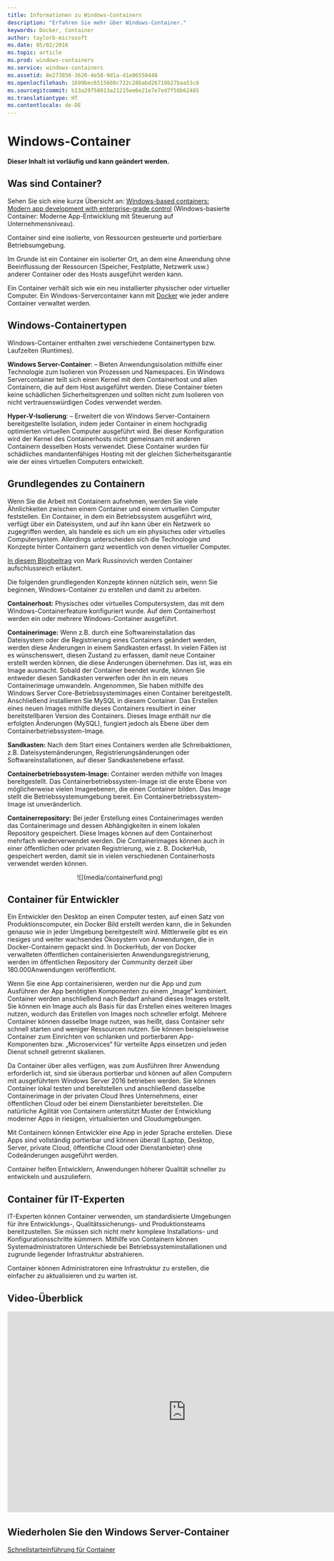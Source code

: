 ```yaml
---
title: Informationen zu Windows-Containern
description: "Erfahren Sie mehr über Windows-Container."
keywords: Docker, Container
author: taylorb-microsoft
ms.date: 05/02/2016
ms.topic: article
ms.prod: windows-containers
ms.service: windows-containers
ms.assetid: 8e273856-3620-4e58-9d1a-d1e06550448
ms.openlocfilehash: 1699bec6515608c722c28babd26719b27baa53c6
ms.sourcegitcommit: b13a29758013a21215ee6e21e7e7ed7f58b62485
ms.translationtype: HT
ms.contentlocale: de-DE
---
```

# <a name="windows-containers"></a>Windows-Container

**Dieser Inhalt ist vorläufig und kann geändert werden.** 

## <a name="what-are-containers"></a>Was sind Container?

Sehen Sie sich eine kurze Übersicht an: [Windows-based containers: Modern app development with enterprise-grade control](https://youtu.be/Ryx3o0rD5lY) (Windows-basierte Container: Moderne App-Entwicklung mit Steuerung auf Unternehmensniveau).

Container sind eine isolierte, von Ressourcen gesteuerte und portierbare Betriebsumgebung.

Im Grunde ist ein Container ein isolierter Ort, an dem eine Anwendung ohne Beeinflussung der Ressourcen (Speicher, Festplatte, Netzwerk usw.) anderer Container oder des Hosts ausgeführt werden kann.

Ein Container verhält sich wie ein neu installierter physischer oder virtueller Computer. Ein Windows-Servercontainer kann mit [Docker](https://www.docker.com/) wie jeder andere Container verwaltet werden.

## <a name="windows-container-types"></a>Windows-Containertypen

Windows-Container enthalten zwei verschiedene Containertypen bzw. Laufzeiten (Runtimes).

**Windows Server-Container**: – Bieten Anwendungsisolation mithilfe einer Technologie zum Isolieren von Prozessen und Namespaces. Ein Windows Servercontainer teilt sich einen Kernel mit dem Containerhost und allen Containern, die auf dem Host ausgeführt werden.  Diese Container bieten keine schädlichen Sicherheitsgrenzen und sollten nicht zum Isolieren von nicht vertrauenswürdigen Codes verwendet werden.

**Hyper-V-Isolierung**: – Erweitert die von Windows Server-Containern bereitgestellte Isolation, indem jeder Container in einem hochgradig optimierten virtuellen Computer ausgeführt wird. Bei dieser Konfiguration wird der Kernel des Containerhosts nicht gemeinsam mit anderen Containern desselben Hosts verwendet.  Diese Container wurden für schädliches mandantenfähiges Hosting mit der gleichen Sicherheitsgarantie wie der eines virtuellen Computers entwickelt.


## <a name="container-fundamentals"></a>Grundlegendes zu Containern

Wenn Sie die Arbeit mit Containern aufnehmen, werden Sie viele Ähnlichkeiten zwischen einem Container und einem virtuellen Computer feststellen. Ein Container, in dem ein Betriebssystem ausgeführt wird, verfügt über ein Dateisystem, und auf ihn kann über ein Netzwerk so zugegriffen werden, als handele es sich um ein physisches oder virtuelles Computersystem. Allerdings unterscheiden sich die Technologie und Konzepte hinter Containern ganz wesentlich von denen virtueller Computer.  

[In diesem Blogbeitrag](http://azure.microsoft.com/blog/2015/08/17/containers-docker-windows-and-trends/) von Mark Russinovich werden Container aufschlussreich erläutert.

Die folgenden grundlegenden Konzepte können nützlich sein, wenn Sie beginnen, Windows-Container zu erstellen und damit zu arbeiten. 

**Containerhost:** Physisches oder virtuelles Computersystem, das mit dem Windows-Containerfeature konfiguriert wurde. Auf dem Containerhost werden ein oder mehrere Windows-Container ausgeführt.

**Containerimage:** Wenn z.B. durch eine Softwareinstallation das Dateisystem oder die Registrierung eines Containers geändert werden, werden diese Änderungen in einem Sandkasten erfasst.  In vielen Fällen ist es wünschenswert, diesen Zustand zu erfassen, damit neue Container erstellt werden können, die diese Änderungen übernehmen. Das ist, was ein Image ausmacht. Sobald der Container beendet wurde, können Sie entweder diesen Sandkasten verwerfen oder ihn in ein neues Containerimage umwandeln. Angenommen, Sie haben mithilfe des Windows Server Core-Betriebssystemimages einen Container bereitgestellt. Anschließend installieren Sie MySQL in diesem Container. Das Erstellen eines neuen Images mithilfe dieses Containers resultiert in einer bereitstellbaren Version des Containers. Dieses Image enthält nur die erfolgten Änderungen (MySQL), fungiert jedoch als Ebene über dem Containerbetriebssystem-Image.

**Sandkasten:** Nach dem Start eines Containers werden alle Schreibaktionen, z.B. Dateisystemänderungen, Registrierungsänderungen oder Softwareinstallationen, auf dieser Sandkastenebene erfasst.  
 
**Containerbetriebssystem-Image:** Container werden mithilfe von Images bereitgestellt. Das Containerbetriebssystem-Image ist die erste Ebene von möglicherweise vielen Imageebenen, die einen Container bilden. Das Image stellt die Betriebssystemumgebung bereit. Ein Containerbetriebssystem-Image ist unveränderlich.

**Containerrepository:** Bei jeder Erstellung eines Containerimages werden das Containerimage und dessen Abhängigkeiten in einem lokalen Repository gespeichert. Diese Images können auf dem Containerhost mehrfach wiederverwendet werden. Die Containerimages können auch in einer öffentlichen oder privaten Registrierung, wie z. B. DockerHub, gespeichert werden, damit sie in vielen verschiedenen Containerhosts verwendet werden können.

<center>![](media/containerfund.png)</center>

## <a name="containers-for-developers"></a>Container für Entwickler

Ein Entwickler den Desktop an einen Computer testen, auf einen Satz von Produktionscomputer, ein Docker Bild erstellt werden kann, die in Sekunden genauso wie in jeder Umgebung bereitgestellt wird. Mittlerweile gibt es ein riesiges und weiter wachsendes Ökosystem von Anwendungen, die in Docker-Containern gepackt sind. In DockerHub, der von Docker verwalteten öffentlichen containerisierten Anwendungsregistrierung, werden im öffentlichen Repository der Community derzeit über 180.000Anwendungen veröffentlicht.  

Wenn Sie eine App containerisieren, werden nur die App und zum Ausführen der App benötigten Komponenten zu einem „Image“ kombiniert. Container werden anschließend nach Bedarf anhand dieses Images erstellt. Sie können ein Image auch als Basis für das Erstellen eines weiteren Images nutzen, wodurch das Erstellen von Images noch schneller erfolgt.  Mehrere Container können dasselbe Image nutzen, was heißt, dass Container sehr schnell starten und weniger Ressourcen nutzen. Sie können beispielsweise Container zum Einrichten von schlanken und portierbaren App-Komponenten bzw. „Microservices“ für verteilte Apps einsetzen und jeden Dienst schnell getrennt skalieren.

Da Container über alles verfügen, was zum Ausführen Ihrer Anwendung erforderlich ist, sind sie überaus portierbar und können auf allen Computern mit ausgeführtem Windows Server 2016 betrieben werden. Sie können Container lokal testen und bereitstellen und anschließend dasselbe Containerimage in der privaten Cloud Ihres Unternehmens, einer öffentlichen Cloud oder bei einem Dienstanbieter bereitstellen. Die natürliche Agilität von Containern unterstützt Muster der Entwicklung moderner Apps in riesigen, virtualisierten und Cloudumgebungen.

Mit Containern können Entwickler eine App in jeder Sprache erstellen. Diese Apps sind vollständig portierbar und können überall (Laptop, Desktop, Server, private Cloud, öffentliche Cloud oder Dienstanbieter) ohne Codeänderungen ausgeführt werden.  

Container helfen Entwicklern, Anwendungen höherer Qualität schneller zu entwickeln und auszuliefern.

## <a name="containers-for-it-professionals"></a>Container für IT-Experten ##

IT-Experten können Container verwenden, um standardisierte Umgebungen für ihre Entwicklungs-, Qualitätssicherungs- und Produktionsteams bereitzustellen. Sie müssen sich nicht mehr komplexe Installations- und Konfigurationsschritte kümmern. Mithilfe von Containern können Systemadministratoren Unterschiede bei Betriebssysteminstallationen und zugrunde liegender Infrastruktur abstrahieren.

Container können Administratoren eine Infrastruktur zu erstellen, die einfacher zu aktualisieren und zu warten ist.

## <a name="video-overview"></a>Video-Überblick

<iframe 
src="https://channel9.msdn.com/Blogs/containers/Containers-101-with-Microsoft-and-Docker/player" width="800" height="450" allowFullScreen="true" frameBorder="0" scrolling="no"></iframe>


## <a name="try-windows-server-containers"></a>Wiederholen Sie den Windows Server-Container

[Schnellstarteinführung für Container](../quick_start/quick_start.md)

